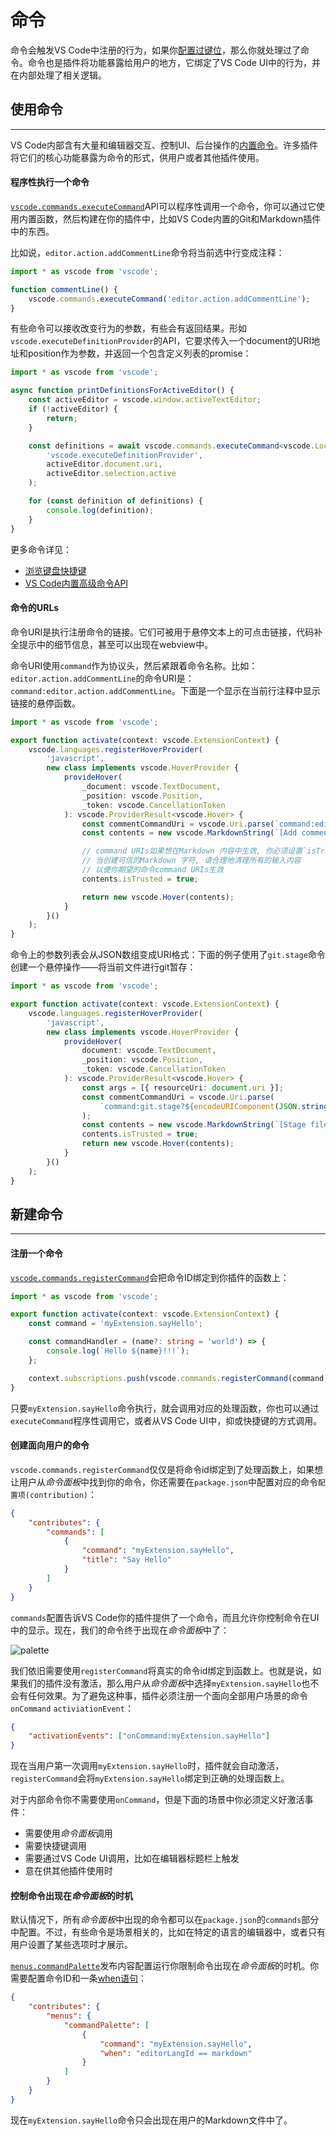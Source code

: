 # 命令

命令会触发VS Code中注册的行为，如果你[配置过键位]()，那么你就处理过了命令。命令也是插件将功能暴露给用户的地方，它绑定了VS Code UI中的行为，并在内部处理了相关逻辑。

## 使用命令
---

VS Code内部含有大量和编辑器交互、控制UI、后台操作的[内置命令]()。许多插件将它们的核心功能暴露为命令的形式，供用户或者其他插件使用。

#### 程序性执行一个命令

[`vscode.commands.executeCommand`]()API可以程序性调用一个命令，你可以通过它使用内置函数，然后构建在你的插件中，比如VS Code内置的Git和Markdown插件中的东西。

比如说，`editor.action.addCommentLine`命令将当前选中行变成注释：
```typescript
import * as vscode from 'vscode';

function commentLine() {
	vscode.commands.executeCommand('editor.action.addCommentLine');
}
```

有些命令可以接收改变行为的参数，有些会有返回结果。形如`vscode.executeDefinitionProvider`的API，它要求传入一个document的URI地址和position作为参数，并返回一个包含定义列表的promise：

```typescript
import * as vscode from 'vscode';

async function printDefinitionsForActiveEditor() {
	const activeEditor = vscode.window.activeTextEditor;
	if (!activeEditor) {
		return;
	}

	const definitions = await vscode.commands.executeCommand<vscode.Location[]>(
		'vscode.executeDefinitionProvider',
		activeEditor.document.uri,
		activeEditor.selection.active
	);

	for (const definition of definitions) {
		console.log(definition);
	}
}
```

更多命令详见：
- [浏览键盘快捷键](https://code.visualstudio.com/docs/getstarted/keybindings)
- [VS Code内置高级命令API]()

#### 命令的URLs

命令URI是执行注册命令的链接。它们可被用于悬停文本上的可点击链接，代码补全提示中的细节信息，甚至可以出现在webview中。

命令URI使用`command`作为协议头，然后紧跟着命令名称。比如：`editor.action.addCommentLine`的命令URI是：`command:editor.action.addCommentLine`。下面是一个显示在当前行注释中显示链接的悬停函数。

```typescript
import * as vscode from 'vscode';

export function activate(context: vscode.ExtensionContext) {
	vscode.languages.registerHoverProvider(
		'javascript',
		new class implements vscode.HoverProvider {
			provideHover(
				_document: vscode.TextDocument,
				_position: vscode.Position,
				_token: vscode.CancellationToken
			): vscode.ProviderResult<vscode.Hover> {
				const commentCommandUri = vscode.Uri.parse(`command:editor.action.addCommentLine`);
				const contents = new vscode.MarkdownString(`[Add comment](${commentCommandUri})`);

				// command URIs如果想在Markdown 内容中生效, 你必须设置`isTrusted`。
				// 当创建可信的Markdown 字符, 请合理地清理所有的输入内容
				// 以便你期望的命令command URIs生效
				contents.isTrusted = true;

				return new vscode.Hover(contents);
			}
		}()
	);
}
```

命令上的参数列表会从JSON数组变成URI格式：下面的例子使用了`git.stage`命令创建一个悬停操作——将当前文件进行git暂存：

```typescript
import * as vscode from 'vscode';

export function activate(context: vscode.ExtensionContext) {
	vscode.languages.registerHoverProvider(
		'javascript',
		new class implements vscode.HoverProvider {
			provideHover(
				document: vscode.TextDocument,
				_position: vscode.Position,
				_token: vscode.CancellationToken
			): vscode.ProviderResult<vscode.Hover> {
				const args = [{ resourceUri: document.uri }];
				const commentCommandUri = vscode.Uri.parse(
					`command:git.stage?${encodeURIComponent(JSON.stringify(args))}`
				);
				const contents = new vscode.MarkdownString(`[Stage file](${commentCommandUri})`);
				contents.isTrusted = true;
				return new vscode.Hover(contents);
			}
		}()
	);
}
```

## 新建命令
---

#### 注册一个命令

[`vscode.commands.registerCommand`]()会把命令ID绑定到你插件的函数上：
```typescript
import * as vscode from 'vscode';

export function activate(context: vscode.ExtensionContext) {
	const command = 'myExtension.sayHello';

	const commandHandler = (name?: string = 'world') => {
		console.log(`Hello ${name}!!!`);
	};

	context.subscriptions.push(vscode.commands.registerCommand(command, commandHandler));
}
```

只要`myExtension.sayHello`命令执行，就会调用对应的处理函数，你也可以通过`executeCommand`程序性调用它，或者从VS Code UI中，抑或快捷键的方式调用。

#### 创建面向用户的命令
`vscode.commands.registerCommand`仅仅是将命令id绑定到了处理函数上，如果想让用户从*命令面板*中找到你的命令，你还需要在`package.json`中配置对应的命令`配置项(contribution)`：
```json
{
	"contributes": {
		"commands": [
			{
				"command": "myExtension.sayHello",
				"title": "Say Hello"
			}
		]
	}
}
```

`commands`配置告诉VS Code你的插件提供了一个命令，而且允许你控制命令在UI中的显示。现在，我们的命令终于出现在*命令面板*中了：

![palette](https://raw.githubusercontent.com/Microsoft/vscode-docs/master/api/extension-guides/images/commands/palette.png)

我们依旧需要使用`registerCommand`将真实的命令id绑定到函数上。也就是说，如果我们的插件没有激活，那么用户从*命令面板*中选择`myExtension.sayHello`也不会有任何效果。为了避免这种事，插件必须注册一个面向全部用户场景的命令`onCommand` `activiationEvent`：
```json
{
	"activationEvents": ["onCommand:myExtension.sayHello"]
}
```
现在当用户第一次调用`myExtension.sayHello`时，插件就会自动激活，`registerCommand`会将`myExtension.sayHello`绑定到正确的处理函数上。

对于内部命令你不需要使用`onCommand`，但是下面的场景中你必须定义好激活事件：
- 需要使用*命令面板*调用
- 需要快捷键调用
- 需要通过VS Code UI调用，比如在编辑器标题栏上触发
- 意在供其他插件使用时

#### 控制命令出现在*命令面板*的时机

默认情况下，所有*命令面板*中出现的命令都可以在`package.json`的`commands`部分中配置。不过，有些命令是场景相关的，比如在特定的语言的编辑器中，或者只有用户设置了某些选项时才展示。

[`menus.commandPalette`]()发布内容配置运行你限制命令出现在*命令面板*的时机。你需要配置命令ID和一条[when语句](https://code.visualstudio.com/docs/getstarted/keybindings#_when-clause-contexts)：
```json
{
	"contributes": {
		"menus": {
			"commandPalette": [
				{
					"command": "myExtension.sayHello",
					"when": "editorLangId == markdown"
				}
			]
		}
	}
}
```

现在`myExtension.sayHello`命令只会出现在用户的Markdown文件中了。
